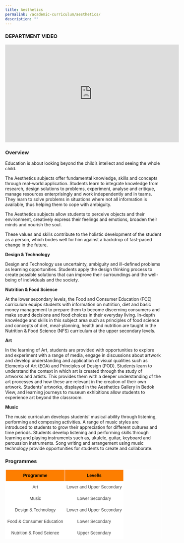 ```yaml
---
title: Aesthetics
permalink: /academic-curriculum/aesthetics/
description: ""
---
```

### DEPARTMENT VIDEO

<div class="bp-youtube">

<iframe width="560" height="315" src="https://www.youtube.com/embed/zl9YLRc8Q0o" title="YouTube video player" frameborder="0" allow="accelerometer; autoplay; clipboard-write; encrypted-media; gyroscope; picture-in-picture" allowfullscreen=""></iframe>

</div>

### Overview

Education is about looking beyond the child’s intellect and seeing the whole child. 


The Aesthetics subjects offer fundamental knowledge, skills and concepts through real-world application. Students learn to integrate knowledge from research, design solutions to problems, experiment, analyse and critique, manage resources enterprisingly and work independently and in teams. They learn to solve problems in situations where not all information is available, thus helping them to cope with ambiguity. 

The Aesthetics subjects allow students to perceive objects and their environment, creatively express their feelings and emotions, broaden their minds and nourish the soul. 


These values and skills contribute to the holistic development of the student as a person, which bodes well for him against a backdrop of fast-paced change in the future.


**Design &amp; Technology**

Design and Technology use uncertainty, ambiguity and ill-defined problems as learning opportunities. Students apply the design thinking process to create possible solutions that can improve their surroundings and the well-being of individuals and the society.


**Nutrition &amp; Food Science**

At the lower secondary levels, the Food and Consumer Education (FCE) curriculum equips students with information on nutrition, diet and basic money management to prepare them to become discerning consumers and make sound decisions and food choices in their everyday living. In-depth knowledge and skills in this subject area such as principles of food science and concepts of diet, meal-planning, health and nutrition are taught in the Nutrition &amp; Food Science (NFS) curriculum at the upper secondary levels.


**Art**

In the learning of Art, students are provided with opportunities to explore and experiment with a range of media, engage in discussions about artwork and develop understanding and application of visual qualities such as Elements of Art (EOA) and Principles of Design (POD). 
Students learn to understand the context in which art is created through the study of artworks and artists. This provides them with a deeper understanding of the art processes and how these are relevant in the creation of their own artwork.
Students’ artworks, displayed in the Aesthetics Gallery in Bedok View, and learning journeys to museum exhibitions allow students to experience art beyond the classroom.


**Music**

The music curriculum develops students’ musical ability through listening, performing and composing activities. A range of music styles are introduced to students to grow their appreciation for different cultures and time periods. Students develop listening and performing skills through learning and playing instruments such as, ukulele, guitar, keyboard and percussion instruments. Song writing and arrangement using music technology provide opportunities for students to create and collaborate.


### Programmes

<style type="text/css">
.tg  {border-collapse:collapse;border-spacing:0;}
.tg td{border-color:black;border-style:solid;border-width:1px;font-family:Arial, sans-serif;font-size:14px;
  overflow:hidden;padding:10px 5px;word-break:normal;}
.tg th{border-color:black;border-style:solid;border-width:1px;font-family:Arial, sans-serif;font-size:14px;
  font-weight:normal;overflow:hidden;padding:10px 5px;word-break:normal;}
.tg .tg-ncov{background-color:#FFF;color:#454545;text-align:center;vertical-align:middle}
.tg .tg-t0cp{background-color:#FD7E00;color:#FFF;font-weight:bold;text-align:center;vertical-align:top}
</style>
<table style="border: 1px solid white" class="tg">
<thead>
  <tr>
    <th style="border: 1px solid white" class="tg-t0cp"><font color="#000000">Programme</font></th>
    <th style="border: 1px solid white" class="tg-t0cp"><font color="#000000">Level/s</font></th>
  </tr>
</thead>
<tbody>
  <tr>
    <td style="border: 1px solid white" class="tg-ncov">Art</td>
    <td style="border: 1px solid white" class="tg-ncov">Lower and Upper Secondary</td>
  </tr>
  <tr>
    <td style="border: 1px solid white" class="tg-ncov">Music</td>
    <td style="border: 1px solid white" class="tg-ncov">Lower Secondary</td>
  </tr>
  <tr>
    <td style="border: 1px solid white" class="tg-ncov">Design &amp; Technology<br></td>
    <td style="border: 1px solid white" class="tg-ncov">Lower and Upper Secondary<br></td>
  </tr>
  <tr>
    <td style="border: 1px solid white" class="tg-ncov">Food &amp; Consumer Education<br></td>
    <td style="border: 1px solid white" class="tg-ncov">Lower Secondary<br></td>
  </tr>
  <tr>
    <td style="border: 1px solid white" class="tg-ncov">Nutrition &amp; Food Science<br></td>
    <td style="border: 1px solid white" class="tg-ncov">Upper Secondary</td>
  </tr>
</tbody>
</table>